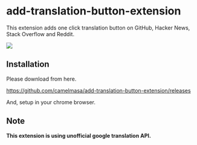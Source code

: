 # add-translation-button-extension

This extension adds one click translation button on GitHub, Hacker News, Stack Overflow and Reddit.

![](https://user-images.githubusercontent.com/189824/37529714-2cbed484-297b-11e8-8635-f08f2cdef09e.gif)


## Installation

Please download from here.

https://github.com/camelmasa/add-translation-button-extension/releases

And, setup in your chrome browser.


## Note

**This extension is using unofficial google translation API.**

